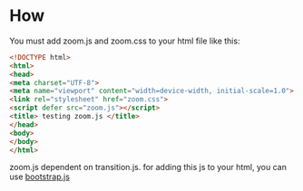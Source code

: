 # How
You must add zoom.js and zoom.css to your html file like this:
```html
<!DOCTYPE html>
<html>
<head>
<meta charset="UTF-8">
<meta name="viewport" content="width=device-width, initial-scale=1.0">
<link rel="stylesheet" href="zoom.css">
<script defer src="zoom.js"></script>
<title> testing zoom.js </title>
</head>
<body>
</body>
</html>
```
zoom.js dependent on transition.js. for adding this js to your html,
you can use [bootstrap.js](https://github.com/drk-drg/Wlibrary/blob/main/Frameworks/BootStrap/js/bootstrap.js)
